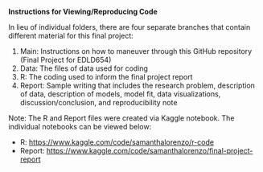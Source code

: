 **Instructions for Viewing/Reproducing Code**

In lieu of individual folders, there are four separate branches that contain different material for this final project:
1. Main: Instructions on how to maneuver through this GitHub repository (Final Project for EDLD654)
2. Data: The files of data used for coding
3. R: The coding used to inform the final project report
4. Report: Sample writing that includes the research problem, description of data, description of models, model fit, data visualizations, discussion/conclusion, and reproducibility note 

Note: The R and Report files were created via Kaggle notebook. The individual notebooks can be viewed below:
- R: https://www.kaggle.com/code/samanthalorenzo/r-code
- Report: https://www.kaggle.com/code/samanthalorenzo/final-project-report
